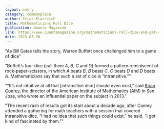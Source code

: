 ```yaml
---
layout: entry
category: commonplace
author: Erica Klarreich
title: Mathematicians Roll Dice
publication: Quanta Magazine
link: https://www.quantamagazine.org/mathematicians-roll-dice-and-get-rock-paper-scissors-20230119/
date: 2023-03-20
---
```


"As Bill Gates tells the story, Warren Buffett once challenged him to a game of dice"

"Buffett’s four dice (call them *A*, *B*, *C* and *D*) formed a pattern reminiscent of rock-paper-scissors, in which *A* beats *B*, *B* beats *C*, *C* beats *D* and *D* beats *A*. Mathematicians say that such a set of dice is “intransitive.”"

"“It’s not intuitive at all that [intransitive dice] should even exist,” said [Brian Conrey](https://www.aimath.org/~conrey/), the director of the American Institute of Mathematics (AIM) in San Jose, who wrote an influential paper on the subject in 2013."

"The recent rash of results got its start about a decade ago, after Conrey attended a gathering for math teachers with a session that covered intransitive dice. “I had no idea that such things could exist,” he said. “I got kind of fascinated by them.”"
